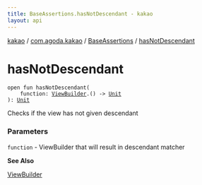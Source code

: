 ```yaml
---
title: BaseAssertions.hasNotDescendant - kakao
layout: api
---
```


<div class='api-docs-breadcrumbs'><a href="../../index.html">kakao</a> / <a href="../index.html">com.agoda.kakao</a> / <a href="index.html">BaseAssertions</a> / <a href=".">hasNotDescendant</a></div>

# hasNotDescendant

<div class="signature"><code><span class="keyword">open</span> <span class="keyword">fun </span><span class="identifier">hasNotDescendant</span><span class="symbol">(</span><br/>&nbsp;&nbsp;&nbsp;&nbsp;<span class="parameterName" id="com.agoda.kakao.BaseAssertions$hasNotDescendant(kotlin.Function1((com.agoda.kakao.ViewBuilder, kotlin.Unit)))/function">function</span><span class="symbol">:</span>&nbsp;<a href="../-view-builder/index.html"><span class="identifier">ViewBuilder</span></a><span class="symbol">.</span><span class="symbol">(</span><span class="symbol">)</span>&nbsp;<span class="symbol">-&gt;</span>&nbsp;<a href="https://kotlinlang.org/api/latest/jvm/stdlib/kotlin/-unit/index.html"><span class="identifier">Unit</span></a><br/><span class="symbol">)</span><span class="symbol">: </span><a href="https://kotlinlang.org/api/latest/jvm/stdlib/kotlin/-unit/index.html"><span class="identifier">Unit</span></a></code></div>

Checks if the view has not given descendant

### Parameters

<code>function</code> - ViewBuilder that will result in descendant matcher

**See Also**

<a href="../-view-builder/index.html">ViewBuilder</a>

